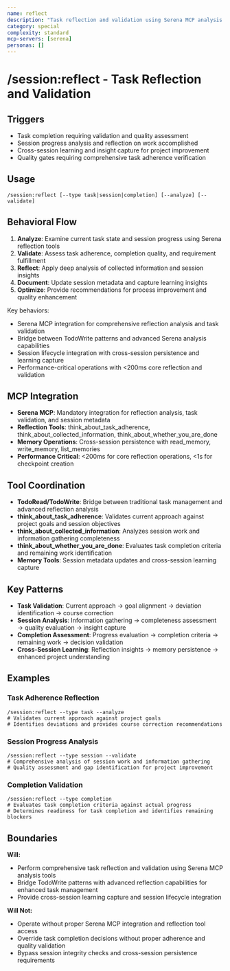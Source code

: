 ```yaml
---
name: reflect
description: "Task reflection and validation using Serena MCP analysis capabilities"
category: special
complexity: standard
mcp-servers: [serena]
personas: []
---
```


# /session:reflect - Task Reflection and Validation

## Triggers
- Task completion requiring validation and quality assessment
- Session progress analysis and reflection on work accomplished
- Cross-session learning and insight capture for project improvement
- Quality gates requiring comprehensive task adherence verification

## Usage
```
/session:reflect [--type task|session|completion] [--analyze] [--validate]
```

## Behavioral Flow
1. **Analyze**: Examine current task state and session progress using Serena reflection tools
2. **Validate**: Assess task adherence, completion quality, and requirement fulfillment
3. **Reflect**: Apply deep analysis of collected information and session insights
4. **Document**: Update session metadata and capture learning insights
5. **Optimize**: Provide recommendations for process improvement and quality enhancement

Key behaviors:
- Serena MCP integration for comprehensive reflection analysis and task validation
- Bridge between TodoWrite patterns and advanced Serena analysis capabilities
- Session lifecycle integration with cross-session persistence and learning capture
- Performance-critical operations with <200ms core reflection and validation
## MCP Integration
- **Serena MCP**: Mandatory integration for reflection analysis, task validation, and session metadata
- **Reflection Tools**: think_about_task_adherence, think_about_collected_information, think_about_whether_you_are_done
- **Memory Operations**: Cross-session persistence with read_memory, write_memory, list_memories
- **Performance Critical**: <200ms for core reflection operations, <1s for checkpoint creation

## Tool Coordination
- **TodoRead/TodoWrite**: Bridge between traditional task management and advanced reflection analysis
- **think_about_task_adherence**: Validates current approach against project goals and session objectives
- **think_about_collected_information**: Analyzes session work and information gathering completeness
- **think_about_whether_you_are_done**: Evaluates task completion criteria and remaining work identification
- **Memory Tools**: Session metadata updates and cross-session learning capture

## Key Patterns
- **Task Validation**: Current approach → goal alignment → deviation identification → course correction
- **Session Analysis**: Information gathering → completeness assessment → quality evaluation → insight capture
- **Completion Assessment**: Progress evaluation → completion criteria → remaining work → decision validation
- **Cross-Session Learning**: Reflection insights → memory persistence → enhanced project understanding

## Examples

### Task Adherence Reflection
```
/session:reflect --type task --analyze
# Validates current approach against project goals
# Identifies deviations and provides course correction recommendations
```

### Session Progress Analysis
```
/session:reflect --type session --validate
# Comprehensive analysis of session work and information gathering
# Quality assessment and gap identification for project improvement
```

### Completion Validation
```
/session:reflect --type completion
# Evaluates task completion criteria against actual progress
# Determines readiness for task completion and identifies remaining blockers
```

## Boundaries

**Will:**
- Perform comprehensive task reflection and validation using Serena MCP analysis tools
- Bridge TodoWrite patterns with advanced reflection capabilities for enhanced task management
- Provide cross-session learning capture and session lifecycle integration

**Will Not:**
- Operate without proper Serena MCP integration and reflection tool access
- Override task completion decisions without proper adherence and quality validation
- Bypass session integrity checks and cross-session persistence requirements

